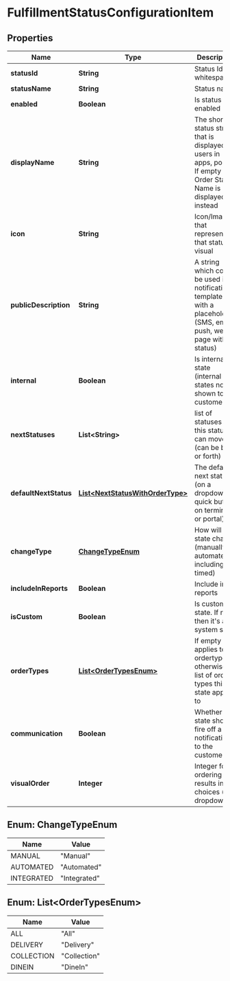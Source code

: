 
# FulfillmentStatusConfigurationItem

## Properties
Name | Type | Description | Notes
------------ | ------------- | ------------- | -------------
**statusId** | **String** | Status Id (no whitespaces) |  [optional]
**statusName** | **String** | Status name |  [optional]
**enabled** | **Boolean** | Is status enabled |  [optional]
**displayName** | **String** | The short status string that is displayed to users in apps, portal. If empty then Order Status Name is displayed instead |  [optional]
**icon** | **String** | Icon/Image that represents that status visual |  [optional]
**publicDescription** | **String** | A string which could be used in notification templates with a placeholder (SMS, email, push, web page with status) |  [optional]
**internal** | **Boolean** | Is internal state (internal states not shown to customers) |  [optional]
**nextStatuses** | **List&lt;String&gt;** | list of statuses that this status can move to (can be back or forth) |  [optional]
**defaultNextStatus** | [**List&lt;NextStatusWithOrderType&gt;**](NextStatusWithOrderType.md) | The default next status (on a dropdown or quick button on terminal or portal) |  [optional]
**changeType** | [**ChangeTypeEnum**](#ChangeTypeEnum) | How will state change (manually or automated, including timed) |  [optional]
**includeInReports** | **Boolean** | Include in reports |  [optional]
**isCustom** | **Boolean** | Is custom state. If not, then it&#39;s a system state |  [optional]
**orderTypes** | [**List&lt;OrderTypesEnum&gt;**](#List&lt;OrderTypesEnum&gt;) | If empty then applies to all ordertypes, otherwise a list of order types this state applies to |  [optional]
**communication** | **Boolean** | Whether state should fire off a notification to the customer |  [optional]
**visualOrder** | **Integer** | Integer for ordering results in choices (eg. dropdowns) |  [optional]


<a name="ChangeTypeEnum"></a>
## Enum: ChangeTypeEnum
Name | Value
---- | -----
MANUAL | &quot;Manual&quot;
AUTOMATED | &quot;Automated&quot;
INTEGRATED | &quot;Integrated&quot;


<a name="List<OrderTypesEnum>"></a>
## Enum: List&lt;OrderTypesEnum&gt;
Name | Value
---- | -----
ALL | &quot;All&quot;
DELIVERY | &quot;Delivery&quot;
COLLECTION | &quot;Collection&quot;
DINEIN | &quot;DineIn&quot;



